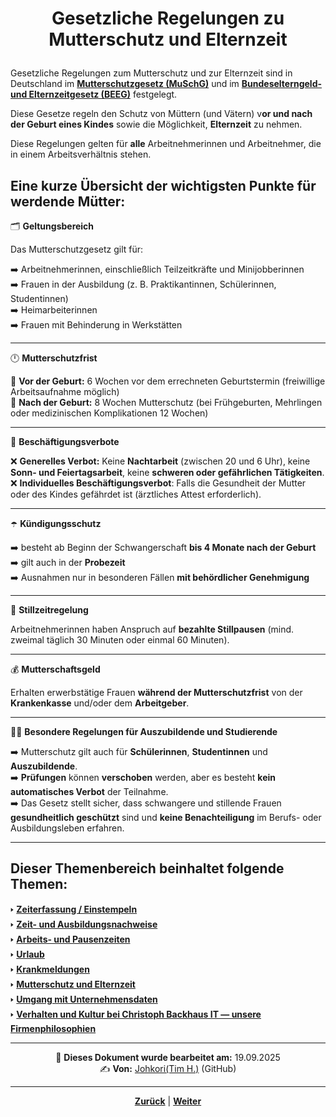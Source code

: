 # <p align="center">Gesetzliche Regelungen zu Mutterschutz und Elternzeit</p>

Gesetzliche Regelungen zum Mutterschutz und zur Elternzeit sind in Deutschland im [**Mutterschutzgesetz (MuSchG)**](https://www.gesetze-im-internet.de/muschg_2018/) und im [**Bundeselterngeld- und Elternzeitgesetz (BEEG)**](https://www.gesetze-im-internet.de/beeg/) festgelegt.

Diese Gesetze regeln den Schutz von Müttern (und Vätern) v**or und nach der Geburt eines Kindes** sowie die Möglichkeit, **Elternzeit** zu nehmen.

Diese Regelungen gelten für **alle** Arbeitnehmerinnen und Arbeitnehmer, die in einem Arbeitsverhältnis stehen.

## Eine kurze Übersicht der wichtigsten Punkte für werdende Mütter:

🗂️ **Geltungsbereich**

Das Mutterschutzgesetz gilt für:

➡️ Arbeitnehmerinnen, einschließlich Teilzeitkräfte und Minijobberinnen <br>
➡️ Frauen in der Ausbildung (z. B. Praktikantinnen, Schülerinnen, Studentinnen) <br>
➡️ Heimarbeiterinnen <br>
➡️ Frauen mit Behinderung in Werkstätten <br>

---

🕛 **Mutterschutzfrist**

🤰 **Vor der Geburt:** 6 Wochen vor dem errechneten Geburtstermin (freiwillige Arbeitsaufnahme möglich) <br>
🤰 **Nach der Geburt:** 8 Wochen Mutterschutz (bei Frühgeburten, Mehrlingen oder medizinischen Komplikationen 12 Wochen) <br>

---

🚫 **Beschäftigungsverbote**

❌ **Generelles Verbot:** Keine **Nachtarbeit** (zwischen 20 und 6 Uhr), keine **Sonn- und Feiertagsarbeit**, keine **schweren oder gefährlichen Tätigkeiten**. <br>
❌ **Individuelles Beschäftigungsverbot**: Falls die Gesundheit der Mutter oder des Kindes gefährdet ist (ärztliches Attest erforderlich). <br>

---

☂️ **Kündigungsschutz**

➡️ besteht ab Beginn der Schwangerschaft **bis 4 Monate nach der Geburt** <br>
➡️ gilt auch in der **Probezeit** <br>
➡️ Ausnahmen nur in besonderen Fällen **mit behördlicher Genehmigung** <br>

---

🍼 **Stillzeitregelung**

 Arbeitnehmerinnen haben Anspruch auf **bezahlte Stillpausen** (mind. zweimal täglich 30 Minuten oder einmal 60 Minuten).

---

💰 **Mutterschaftsgeld**

 Erhalten erwerbstätige Frauen **während der Mutterschutzfrist** von der **Krankenkasse** und/oder dem **Arbeitgeber**.

---

👩‍🏫 **Besondere Regelungen für Auszubildende und Studierende**

➡️ Mutterschutz gilt auch für **Schülerinnen**, **Studentinnen** und **Auszubildende**. <br>
➡️ **Prüfungen** können **verschoben** werden, aber es besteht **kein automatisches Verbot** der Teilnahme. <br>
➡️ Das Gesetz stellt sicher, dass schwangere und stillende Frauen **gesundheitlich geschützt** sind und **keine Benachteiligung** im Berufs- oder Ausbildungsleben erfahren. <br>

<!-- evtl. um Regelungen / kurze Überisicht für Väter ergänzen -->

---

**Dieser Themenbereich beinhaltet folgende Themen:**
---

🢒 [**Zeiterfassung / Einstempeln**](/docs/01-organisation/01-zeiterfassung/README.md) </br>
🢒 [**Zeit- und Ausbildungsnachweise**](/docs/01-organisation/02-zeit_und_ausbildungsnachweise/README.md) </br>
🢒 [**Arbeits- und Pausenzeiten**](/docs/01-organisation/03-arbeits_und_pausenzeiten/README.md)</br>
🢒 [**Urlaub**](/docs/01-organisation/04-urlaub/README.md) </br>
🢒 [**Krankmeldungen**](/docs/01-organisation/05-krankmeldungen/README.md) </br>
🢒 [**Mutterschutz und Elternzeit**](/docs/01-organisation/06-mutterschutz_und_elternzeit/README.md) </br>
🢒 [**Umgang mit Unternehmensdaten**](/docs/01-organisation/07-datenschutz/README.md) </br>
🢒 [**Verhalten und Kultur bei Christoph Backhaus IT — unsere Firmenphilosophien**](/docs/01-organisation/08-firmenphilosophie/README.md) </br>

---

<p align="center">
📅 <strong>Dieses Dokument wurde bearbeitet am:</strong> 19.09.2025
<br>
✍️ <strong>Von:</strong> <a href="https://github.com/johkori">Johkori(Tim H.)</a> (GitHub)
</p>

---

<p align="center">
<a href="/docs/01-organisation/05-krankmeldungen/README.md"><strong>Zurück</strong></a> | 
<a href="/docs/01-organisation/07-datenschutz/README.md"><strong>Weiter</strong></a>
</p>
